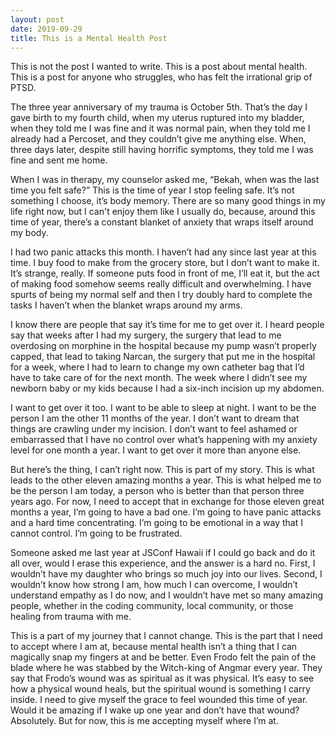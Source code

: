 ```yaml
---
layout: post
date: 2019-09-29
title: This is a Mental Health Post
---
```


This is not the post I wanted to write. This is a post about mental health. This is a post for anyone who struggles, who has felt the irrational grip of PTSD.

The three year anniversary of my trauma is October 5th. That’s the day I gave birth to my fourth child, when my uterus ruptured into my bladder, when they told me I was fine and it was normal pain, when they told me I already had a Percoset, and they couldn’t give me anything else. When, three days later, despite still having horrific symptoms, they told me I was fine and sent me home.

When I was in therapy, my counselor asked me, “Bekah, when was the last time you felt safe?” This is the time of year I stop feeling safe. It’s not something I choose, it’s body memory. There are so many good things in my life right now, but I can't enjoy them like I usually do, because, around this time of year, there’s a constant blanket of anxiety that wraps itself around my body.

I had two panic attacks this month. I haven’t had any since last year at this time. I buy food to make from the grocery store, but I don’t want to make it. It’s strange, really. If someone puts food in front of me, I’ll eat it, but the act of making food somehow seems really difficult and overwhelming. I have spurts of being my normal self and then I try doubly hard to complete the tasks I haven’t when the blanket wraps around my arms.

I know there are people that say it’s time for me to get over it. I heard people say that weeks after I had my surgery, the surgery that lead to me overdosing on morphine in the hospital because my pump wasn’t properly capped, that lead to taking Narcan, the surgery that put me in the hospital for a week, where I had to learn to change my own catheter bag that I’d have to take care of for the next month. The week where I didn’t see my newborn baby or my kids because I had a six-inch incision up my abdomen.

I want to get over it too. I want to be able to sleep at night. I want to be the person I am the other 11 months of the year. I don’t want to dream that things are crawling under my incision. I don’t want to feel ashamed or embarrassed that I have no control over what’s happening with my anxiety level for one month a year. I want to get over it more than anyone else.

But here’s the thing, I can’t right now. This is part of my story. This is what leads to the other eleven amazing months a year. This is what helped me to be the person I am today, a person who is better than that person three years ago. For now, I need to accept that in exchange for those eleven great months a year, I’m going to have a bad one. I’m going to have panic attacks and a hard time concentrating. I’m going to be emotional in a way that I cannot control. I’m going to be frustrated.

Someone asked me last year at JSConf Hawaii if I could go back and do it all over, would I erase this experience, and the answer is a hard no. First, I wouldn’t have my daughter who brings so much joy into our lives. Second, I wouldn’t know how strong I am, how much I can overcome, I wouldn’t understand empathy as I do now, and I wouldn’t have met so many amazing people, whether in the coding community, local community, or those healing from trauma with me.

This is a part of my journey that I cannot change. This is the part that I need to accept where I am at, because mental health isn’t a thing that I can magically snap my fingers at and be better. Even Frodo felt the pain of the blade where he was stabbed by the Witch-king of Angmar every year. They say that Frodo’s wound was as spiritual as it was physical. It’s easy to see how a physical wound heals, but the spiritual wound is something I carry inside. I need to give myself the grace to feel wounded this time of year. Would it be amazing if I wake up one year and don’t have that wound? Absolutely. But for now, this is me accepting myself where I’m at.
